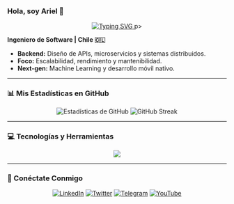 ### Hola, soy Ariel 👋

<p align="center">
  <a href="https://github.com/arielhernandezcl">
    <img src="https://readme-typing-svg.herokuapp.com?font=Fira+Code&size=25&pause=1000&color=34D399&center=true&vCenter=true&width=500&lines=Ingeniero+de+Software;Especialista+en+Backend;Constructor+de+Sistemas+Distribuidos" alt="Typing SVG" />
  </a>
p>

**Ingeniero de Software | Chile 🇨🇱**
* **Backend:** Diseño de APIs, microservicios y sistemas distribuidos.
* **Foco:** Escalabilidad, rendimiento y mantenibilidad.
* **Next-gen:** Machine Learning y desarrollo móvil nativo.

---

### 📊 Mis Estadísticas en GitHub

<p align="center">
  <img src="https://github-readme-stats.vercel.app/api?username=arielhernandezcl&show_icons=true&theme=tokyonight&hide_border=true&count_private=true" alt="Estadísticas de GitHub" />
  <img src="https://streak-stats.demolab.com?user=arielhernandezcl&theme=tokyonight&hide_border=true&date_format=j%20M%5B%20Y%5D" alt="GitHub Streak" />
</p>

---

### 💻 Tecnologías y Herramientas

<p align="center">
  <a href="https://skillicons.dev">
    <img src="https://skillicons.dev/icons?i=js,ts,python,react,angular,vue,nodejs,express,mongodb,postgres,docker,git,figma,vscode" />
  </a>
</p>

---

### 🔗 Conéctate Conmigo

<p align="center">
  <a href="https://www.linkedin.com/in/arielhernandezcl/" target="_blank"><img src="https://img.shields.io/badge/LinkedIn-0A66C2?style=for-the-badge&logo=linkedin&logoColor=white" alt="LinkedIn"/></a>
  <a href="https://x.com/AriHernandezCL" target="_blank"><img src="https://img.shields.io/badge/Twitter-1DA1F2?style=for-the-badge&logo=twitter&logoColor=white" alt="Twitter"/></a>
  <a href="https://t.me/arielhernandez" target="_blank"><img src="https://img.shields.io/badge/Telegram-26A5E4?style=for-the-badge&logo=telegram&logoColor=white" alt="Telegram"/></a>
  <a href="https://www.youtube.com/channel/UCvtm9e0UWIrU5TEyNhBn4UQ" target="_blank"><img src="https://img.shields.io/badge/YouTube-FF0000?style=for-the-badge&logo=youtube&logoColor=white" alt="YouTube"/></a>
</p>
